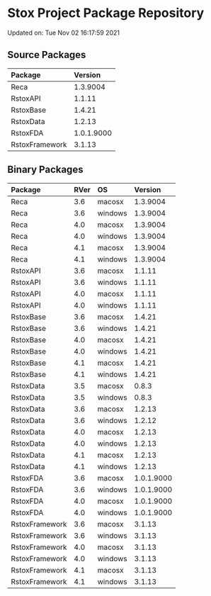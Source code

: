 # Stox Project Package Repository


Updated on: Tue Nov 02 16:17:59 2021
## Source Packages

|Package        |Version    |
|:--------------|:----------|
|Reca           |1.3.9004   |
|RstoxAPI       |1.1.11     |
|RstoxBase      |1.4.21     |
|RstoxData      |1.2.13     |
|RstoxFDA       |1.0.1.9000 |
|RstoxFramework |3.1.13     |

## Binary Packages

|Package        |RVer |OS      |Version    |
|:--------------|:----|:-------|:----------|
|Reca           |3.6  |macosx  |1.3.9004   |
|Reca           |3.6  |windows |1.3.9004   |
|Reca           |4.0  |macosx  |1.3.9004   |
|Reca           |4.0  |windows |1.3.9004   |
|Reca           |4.1  |macosx  |1.3.9004   |
|Reca           |4.1  |windows |1.3.9004   |
|RstoxAPI       |3.6  |macosx  |1.1.11     |
|RstoxAPI       |3.6  |windows |1.1.11     |
|RstoxAPI       |4.0  |macosx  |1.1.11     |
|RstoxAPI       |4.0  |windows |1.1.11     |
|RstoxBase      |3.6  |macosx  |1.4.21     |
|RstoxBase      |3.6  |windows |1.4.21     |
|RstoxBase      |4.0  |macosx  |1.4.21     |
|RstoxBase      |4.0  |windows |1.4.21     |
|RstoxBase      |4.1  |macosx  |1.4.21     |
|RstoxBase      |4.1  |windows |1.4.21     |
|RstoxData      |3.5  |macosx  |0.8.3      |
|RstoxData      |3.5  |windows |0.8.3      |
|RstoxData      |3.6  |macosx  |1.2.13     |
|RstoxData      |3.6  |windows |1.2.12     |
|RstoxData      |4.0  |macosx  |1.2.13     |
|RstoxData      |4.0  |windows |1.2.13     |
|RstoxData      |4.1  |macosx  |1.2.13     |
|RstoxData      |4.1  |windows |1.2.13     |
|RstoxFDA       |3.6  |macosx  |1.0.1.9000 |
|RstoxFDA       |3.6  |windows |1.0.1.9000 |
|RstoxFDA       |4.0  |macosx  |1.0.1.9000 |
|RstoxFDA       |4.0  |windows |1.0.1.9000 |
|RstoxFramework |3.6  |macosx  |3.1.13     |
|RstoxFramework |3.6  |windows |3.1.13     |
|RstoxFramework |4.0  |macosx  |3.1.13     |
|RstoxFramework |4.0  |windows |3.1.13     |
|RstoxFramework |4.1  |macosx  |3.1.13     |
|RstoxFramework |4.1  |windows |3.1.13     |
